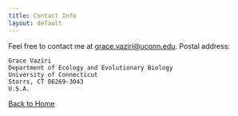 ```yaml
---
title: Contact Info
layout: default
---
```

Feel free to contact me at <grace.vaziri@uconn.edu>.
Postal address:

    Grace Vaziri
    Department of Ecology and Evolutionary Biology
    University of Connecticut
    Storrs, CT 06269-3043
    U.S.A.
[Back to Home](https://gracevaziri.github.io/)
